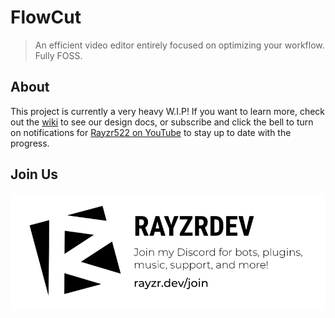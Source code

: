 # FlowCut

> An efficient video editor entirely focused on optimizing your workflow. Fully FOSS.

## About

This project is currently a very heavy W.I.P! If you want to learn more, check out the [wiki](https://github.com/RayzrDev/FlowCut/wiki) to see our design docs, or subscribe and click the bell to turn on notifications for [Rayzr522 on YouTube](https://youtube.com/c/Rayzr522) to stay up to date with the progress.

## Join Us

[![Discord Badge](https://github.com/Rayzr522/ProjectResources/raw/master/RayzrDev/badge-small.png)](https://rayzr.dev/join)
